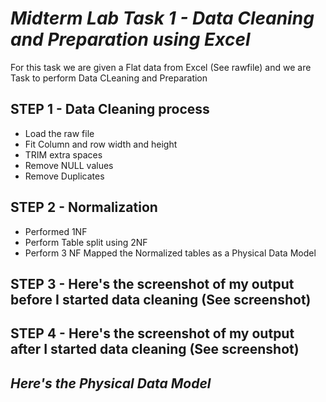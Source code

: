 # ***Midterm Lab Task 1 - Data Cleaning and Preparation using Excel***
For this task we are given a Flat data from Excel (See rawfile) and we are Task to perform Data CLeaning and Preparation
## **STEP 1 - Data Cleaning process**
- Load the raw file
- Fit Column and row width and height
- TRIM extra spaces
- Remove NULL values
- Remove Duplicates
## **STEP 2 - Normalization**
- Performed 1NF
- Perform Table split using 2NF
- Perform 3 NF
Mapped the Normalized tables as a Physical Data Model
## **STEP 3 - Here's the screenshot of my output before I started data cleaning (See screenshot)**
## **STEP 4 - Here's the screenshot of my output after I started data cleaning (See screenshot)**
## ***Here's the Physical Data Model***
